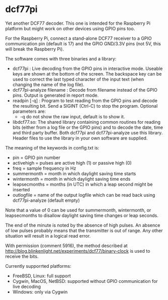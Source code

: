 dcf77pi
=======

Yet another DCF77 decoder. This one is intended for the Raspberry Pi platform
but might work on other devices using GPIO pins too.

For the Raspberry Pi, connect a stand-alone DCF77 receiver to a GPIO
communication pin (default is 17) and the GPIO GND/3.3V pins (not 5V, this will
break the Raspberry Pi).

The software comes with three binaries and a library:

* dcf77pi : Live decoding from the GPIO pins in interactive mode. Useable keys
  are shown at the bottom of the screen. The backspace key can be used to
  correct the last typed character of the input text (when changing the name of
  the log file).
* dcf77pi-analyze filename : Decode from filename instead of the GPIO pins.
  Output is generated in report mode.
* readpin [-q] : Program to test reading from the GPIO pins and decode the
  resulting bit. Send a SIGINT (Ctrl-C) to stop the program. Optional parameters
  are:
  * -q do not show the raw input, default is to show it.
* libdcf77.so: The shared library containing common routines for reading bits
  (either from a log file or the GPIO pins) and to decode the date, time and
  third party buffer. Both dcf77pi and dcf77pi-analyze use this library.  Header
  files to use the library in your own software are supplied.

The meaning of the keywords in config.txt is:

* pin           = GPIO pin number
* activehigh    = pulses are active high (1) or passive high (0)
* freq          = sample frequency in Hz
* summermonth   = month in which daylight saving time starts
* wintermonth   = month in which daylight saving time ends
* leapsecmonths = months (in UTC) in which a leap second might be inserted
* outlogfile    = name of the output logfile which can be read back using
  dcf77pi-analyze (default empty)

Note that a value of 0 can be used for summermonth, wintermonth, or
leapsecmonths to disallow daylight saving time changes or leap seconds.

The end of the minute is noted by the absence of high pulses. An absence of low
pulses probably means that the transmitter is out of range. Any other situation
will result in a logical read error.

With permission (comment 5916), the method described at
http://blog.blinkenlight.net/experiments/dcf77/binary-clock is used to receive
the bits.

Currently supporrted platforms:
* FreeBSD, Linux: full support
* Cygwin, MacOS, NetBSD: supported without GPIO communication for live decoding
* Windows: only via Cygwin
